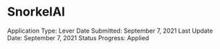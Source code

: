 # SnorkelAI

Application Type: Lever
Date Submitted: September 7, 2021
Last Update Date: September 7, 2021
Status Progress: Applied